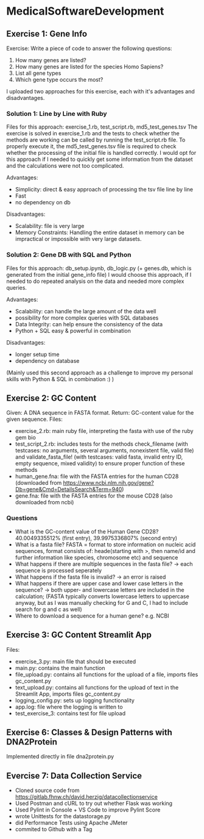 # MedicalSoftwareDevelopment
## Exercise 1: Gene Info
Exercise: 
Write a piece of code to answer the following questions: 
1. How many genes are listed?
2. How many genes are listed for the species Homo Sapiens? 
3. List all gene types
4. Which gene type occurs the most?

I uploaded two approaches for this exercise, each with it's advantages and disadvantages.

### Solution 1: Line by Line with Ruby
Files for this approach: exercise_1.rb, test_script.rb, md5_test_genes.tsv
The exercise is solved in exercise_1.rb and the tests to check whether the methods are working can be called by running the test_script.rb file. To properly execute it, the md5_test_genes.tsv file is required to check whether the processing of the initial file is handled correctly.
I would opt for this approach if I needed to quickly get some information from the dataset and the calculations were not too complicated. 

Advantages:
- Simplicity: direct & easy approach of processing the tsv file line by line
- Fast
- no dependency on db

Disadvantages:
- Scalability: file is very large
- Memory Constraints: Handling the entire dataset in memory can be impractical or impossible with very large datasets.

### Solution 2: Gene DB with SQL and Python
Files for this approach: db_setup.ipynb, db_logic.py (+ genes.db, which is generated from the initial gene_info file)
I would choose this approach, if I needed to do repeated analysis on the data and needed more complex queries.

Advantages:
- Scalability: can handle the large amount of the data well
- possibility for more complex queries with SQL databases
- Data Integrity: can help ensure the consistency of the data
- Python + SQL easy & powerful in combination
  
Disadvantages:
- longer setup time
- dependency on database

(Mainly used this second approach as a challenge to improve my personal skills with Python & SQL in combination :) )

## Exercise 2: GC Content
Given: A DNA sequence in FASTA format. Return: GC-content value for the given sequence.
Files:
- exercise_2.rb: main ruby file, interpreting the fasta with use of the ruby gem bio
- test_script_2.rb: includes tests for the methods check_filename (with testcases: no arguments, several arguments, nonexistent file, valid file) and validate_fasta_file! (with  testcases: valid fasta, invalid entry ID, empty sequence, mixed validity) to ensure proper function of these methods
- human_gene.fna: file with the FASTA entries for the human CD28 (downloaded from https://www.ncbi.nlm.nih.gov/gene?Db=gene&Cmd=DetailsSearch&Term=940) 
- gene.fna: file with the FASTA entries for the mouse CD28 (also downloaded from ncbi)

### Questions
- What is the GC-content value of the Human Gene CD28? 40.0049335512% (first entry), 39.9975336807% (second entry)
- What is a fasta file? FASTA = format to store information on nucleic acid sequences, format  consists of: heade(starting with >, then name/id and further information like species, chromosome etc) and sequence 
- What happens if there are multiple sequences in the fasta file? -> each sequence is processed seperately
- What happens if the fasta file is invalid? -> an error is raised
- What happens if there are upper case and lower case letters in the sequence? -> both upper- and lowercase letters are included in the calculation; (FASTA typically converts lowercase letters to uppercase anyway, but as I was manually checking for G and C, I had to include search for g and c as well)
- Where to download a sequence for a human gene? e.g. NCBI

## Exercise 3: GC Content Streamlit App
Files:
- exercise_3.py: main file that should be executed
- main.py: contains the main function
- file_upload.py: contains all functions for the upload of a file, imports files gc_content.py
- text_upload.py: contains all functions for the upload of text in the Streamlit App, imports files gc_content.py
- logging_config.py: sets up logging functionality
- app.log: file where the logging is written to
- test_exercise_3: contains test for file upload

## Exercise 6: Classes & Design Patterns with DNA2Protein
Implemented directly in file dna2protein.py

## Evercise 7: Data Collection Service
- Cloned source code from https://gitlab.fhnw.ch/david.herzig/datacollectionservice
- Used Postman and cURL to try out whether Flask was working
- Used Pylint in Console + VS Code to improve Pylint Score
- wrote Unittests for the datastorage.py
- did Performance Tests using Apache JMeter
- commited to Github with a Tag
